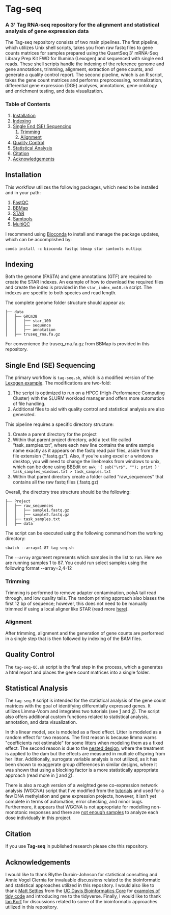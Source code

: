 # Tag-seq
### A 3’ Tag RNA-seq repository for the alignment and statistical analysis of gene expression data

The Tag-seq repository consists of two main pipelines. The first pipeline, which utilizes Unix shell scripts, takes you from raw fastq files to gene counts matrices for samples prepared using the QuantSeq 3' mRNA-Seq Library Prep Kit FWD for Illumina (Lexogen) and sequenced with single end reads. These shell scripts handle the indexing of the reference genome and gene annotations, trimming, alignment, extraction of gene counts, and generate a quality control report. The second pipeline, which is an R script, takes the gene count matrices and performs preprocessing, normalization, differential gene expression (DGE) analyses, annotations, gene ontology and enrichment testing, and data visualization.

### Table of Contents

1. [Installation](https://github.com/ben-laufer/Tag-seq#installation)
2. [Indexing](https://github.com/ben-laufer/Tag-seq#indexing)
3. [Single End (SE) Sequencing](https://github.com/ben-laufer/Tag-seq#single-end-se-sequencing)
   1. [Trimming](https://github.com/ben-laufer/Tag-seq#trimming)
   2. [Alignment](https://github.com/ben-laufer/Tag-seq#alignment)
4. [Quality Control](https://github.com/ben-laufer/Tag-seq#quality-control)
4. [Statistical Analysis](https://github.com/ben-laufer/Tag-seq#statistical-analysis)
6. [Citation](https://github.com/ben-laufer/Tag-seq#citation)
7. [Acknowledgements](https://github.com/ben-laufer/Tag-seq#acknowledgements)

## Installation

This workflow utilizes the following packages, which need to be installed and in your path:
1. [FastQC](https://github.com/s-andrews/FastQC)
2. [BBMap](sourceforge.net/projects/bbmap/)
3. [STAR](https://github.com/alexdobin/STAR)
4. [Samtools](http://www.htslib.org)
5. [MultiQC](http://multiqc.info)

I recommend using [Bioconda](https://bioconda.github.io) to install and manage the package updates, which can be accomplished by:

`conda install -c bioconda fastqc bbmap star samtools multiqc`

## Indexing

Both the genome (FASTA) and gene annotations (GTF) are required to create the STAR indexes. An example of how to download the required files and create the index is provided in the `star_index_mm10.sh` script. The indexes are specific to both species and read length.

The complete genome folder structure should appear as:

```
├── data
│   ├── GRCm38
│   │   ├── star_100
│   │   ├── sequence
│   │   ├── annotation
│   ├── truseq_rna.fa.gz
```
For convenience the truseq_rna.fa.gz from BBMap is provided in this repository. 

## Single End (SE) Sequencing

The primary workflow is `tag-seq.sh`, which is a modified version of the [Lexogen example](https://www.lexogen.com/quantseq-data-analysis/). The modifications are two-fold:
1.  The script is optimized to run on a HPCC (High-Performance Computing Cluster) with the SLURM workload manager and offers more automation of file handling.
2. Additional files to aid with quality control and statistical analysis are also generated.

This pipeline requires a specific directory structure:

1.	Create a parent directory for the project
2.	Within that parent project directory, add a text file called “task_samples.txt”, where each new line contains the entire sample name exactly as it appears on the fastq read pair files, aside from the file extension (“.fastq.gz”). Also, if you’re using excel or a windows desktop, you will need to change the linebreaks from windows to unix, which can be done using BBEdit or:
`awk '{ sub("\r$", ""); print }' task_samples_windows.txt > task_samples.txt`
3.	Within that parent directory create a folder called “raw_sequences” that contains all the raw fastq files (.fastq.gz)

Overall, the directory tree structure should be the following:

```
├── Project
│   ├── raw_sequences
│   │   ├── sample1.fastq.gz
│   │   ├── sample2.fastq.gz
│   ├── task_samples.txt
│   ├── data
```

The script can be executed using the following command from the working directory:

`sbatch --array=1-87 tag-seq.sh`

The `--array` argument represents which samples in the list to run. Here we are running samples 1 to 87. You could run select samples using the following format --array=2,4-12

### Trimming

Trimming is performed to remove adapter contamination, polyA tail read through, and low quality tails. The random priming approach also biases the first 12 bp of sequence; however, this does not need to be manually trimmed if using a local aligner like STAR (read more [here](https://dnatech.genomecenter.ucdavis.edu/tag-seq-gene-expression-profiling/)).

### Alignment

After trimming, alignment and the generation of gene counts are performed in a single step that is then followed by indexing of the BAM files.

## Quality Control

The `tag-seq-QC.sh` script is the final step in the process, which a generates a html report and places the gene count matrices into a single folder.

## Statistical Analysis

The `tag-seq.R` script is intended for the statistical analysis of the gene count matrices with the goal of identifying differentially expressed genes. It utilizes Limma-Voom and integrates two tutorials (see [1](https://ucdavis-bioinformatics-training.github.io/2018-June-RNA-Seq-Workshop/thursday/DE.html) and [2](https://www.bioconductor.org/packages/devel/workflows/vignettes/RNAseq123/inst/doc/limmaWorkflow.html)). The script also offers additional custom functions related to statistical analysis, annotation, and data visualization. 

In this linear model, sex is modeled as a fixed effect. Litter is modeled as a random effect for two reasons. The first reason is because limma warns "coefficients not estimable" for some litters when modeling them as a fixed effect. The second reason is due to the [nested design](https://support.bioconductor.org/p/11956/), where the treatment is applied to the dam but the effects are measured in multiple offspring from her litter. Additionally, surrogate variable analysis is not utilized, as it has been shown to exaggerate group differences in similar designs, where it was shown that using a blocking factor is a more statistically appropriate approach (read more in [1](https://www.ncbi.nlm.nih.gov/pubmed/26272994) and [2](https://www.ncbi.nlm.nih.gov/pubmed/27780809)).

There is also a rough version of a weighted gene co-expression network analysis (WGCNA) script that I've modified from the [tutorials](https://horvath.genetics.ucla.edu/html/CoexpressionNetwork/Rpackages/WGCNA/Tutorials/index.html) and used for a few DNA methylation and gene expression projects, however, it isn't yet complete in terms of automation, error checking, and minor bugs. Furthermore, it appears that WGCNA is not appropriate for modelling non-monotonic responses and there are [not enough samples](https://horvath.genetics.ucla.edu/html/CoexpressionNetwork/Rpackages/WGCNA/faq.html) to analyze each dose individually in this project.

## Citation

If you use **Tag-seq** in published research please cite this repository.

## Acknowledgements

 I would like to thank Blythe Durbin-Johnson for statistical consulting and Annie Vogel Ciernia for invaluable discussions related to the bioinformatic and statistical approaches utilized in this repository. I would also like to thank [Matt Settles](https://github.com/msettles) from the [UC Davis Bioinformatics Core](https://github.com/ucdavis-bioinformatics) for [examples of tidy code](https://github.com/ucdavis-bioinformatics-training/A-Primer-on-Using-the-Bioinformatics-Core-Administrated-Servers-and-Cluster-s-/tree/master/examples) and introducing me to the tidyverse. Finally, I would like to thank [Ian Korf](https://github.com/KorfLab) for discussions related to some of the bioinformatic approaches utilized in this repository. 
